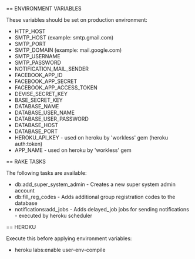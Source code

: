 
== ENVIRONMENT VARIABLES

These variables should be set on production environment:

* HTTP_HOST
* SMTP_HOST (example: smtp.gmail.com)
* SMTP_PORT
* SMTP_DOMAIN (example: mail.google.com)
* SMTP_USERNAME
* SMTP_PASSWORD
* NOTIFICATION_MAIL_SENDER
* FACEBOOK_APP_ID
* FACEBOOK_APP_SECRET
* FACEBOOK_APP_ACCESS_TOKEN
* DEVISE_SECRET_KEY
* BASE_SECRET_KEY
* DATABASE_NAME
* DATABASE_USER_NAME
* DATABASE_USER_PASSWORD
* DATABASE_HOST
* DATABASE_PORT
* HEROKU_API_KEY - used on heroku by 'workless' gem (heroku auth:token)
* APP_NAME - used on heroku by 'workless' gem


== RAKE TASKS

The following tasks are available:

* db:add_super_system_admin - Creates a new super system admin account
* db:fill_reg_codes - Adds additional group registration codes to the database
* notifications:add_jobs - Adds delayed_job jobs for sending notifications - executed by heroku scheduler


== HEROKU

Execute this before applying environment variables:

* heroku labs:enable user-env-compile